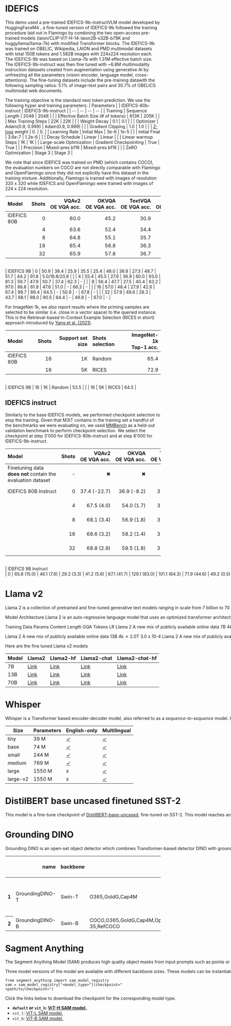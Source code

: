 # IDEFICS

This demo used a pre-trained IDEFICS-9b-instructVLM model developed by HuggingFaceM4 , a fine-tuned version of IDEFICS-9b followed the training procedure laid out in Flamingo by combining the two open-access pre-trained models (laion/CLIP-ViT-H-14-laion2B-s32B-b79K and huggyllama/llama-7b) with modified Transformer blocks. The IDEFICS-9b was trained on OBELIC, Wikipedia, LAION and PMD  multimodal datasets with total 150B tokens and 1.582B images with 224x224 resolution each. The IDEFICS-9b was based on Llama-7b with 1.31M effective batch size. The IDEFICS-9b-instruct was then fine tuned with ~6.8M multimodality  instruction datasets  created from augmentation using generative AI by unfreezing all the parameters (vision encoder, language model, cross-attentions).  The fine-tuning datasets include the pre-training datawith the following sampling ratios: 5.1% of image-text pairs and 30.7% of OBELICS multimodal web documents. 

The training objective is the standard next token prediction. We use the following hyper and training parameters:
| Parameters | | IDEFICS-80b-instruct | IDEFICS-9b-instruct |
| -- | -- | -- | -- |
| Training | Sequence Length | 2048 | 2048 |
| | Effective Batch Size (# of tokens) | 613K | 205K |
| | Max Training Steps | 22K | 22K |
| | Weight Decay | 0.1 | 0.1 |
| | Optimizer | Adam(0.9, 0.999) | Adam(0.9, 0.999) |
| | Gradient Clipping | 1.0 | 1.0 |
| | [Z-loss](https://huggingface.co/papers/2204.02311) weight | 0. | 0. |
| Learning Rate | Initial Max | 3e-6 | 1e-5 |
| | Initial Final | 3.6e-7 | 1.2e-6 |
| | Decay Schedule | Linear | Linear |
| | Linear warmup Steps | 1K | 1K |
| Large-scale Optimization | Gradient Checkpointing | True | True |
| | Precision | Mixed-pres bf16 | Mixed-pres bf16 |
| | ZeRO Optimization | Stage 3 | Stage 3 |


We note that since IDEFICS was trained on PMD (which contains COCO), the evaluation numbers on COCO are not directly comparable with Flamingo and OpenFlamingo since they did not explicitly have this dataset in the training mixture. Additionally, Flamingo is trained with images of resolution 320 x 320 while IDEFICS and OpenFlamingo were trained with images of 224 x 224 resolution.

| Model | Shots | <nobr>VQAv2<br>OE VQA acc.</nobr> | <nobr>OKVQA<br>OE VQA acc.</nobr> | <nobr>TextVQA<br>OE VQA acc.</nobr> | <nobr>VizWiz<br>OE VQA acc.</nobr> | <nobr>TextCaps<br>CIDEr</nobr> | <nobr>Coco<br>CIDEr</nobr> | <nobr>NoCaps<br>CIDEr</nobr> | <nobr>Flickr<br>CIDEr</nobr> | <nobr>VisDial<br>NDCG</nobr> | <nobr>HatefulMemes<br>ROC AUC</nobr> | <nobr>ScienceQA<br>acc.</nobr> | <nobr>RenderedSST2<br>acc.</nobr> | <nobr>Winoground<br>group/text/image</nobr> |
|:------------|--------:|---------------------:|---------------------:|-----------------------:|----------------------:|-------------------:|---------------:|-----------------:|-----------------:|-----------------:|-------------------------:|-----------------------:|--------------------------:|----------------------------------:|
| IDEFICS 80B |       0 |                 60.0 |                 45.2 |                   30.9 |                  36.0 |               56.8 |           91.8 |             65.0 |             53.7 |             48.8 |                     60.6 |                   68.9 |                      60.5 |                               8.0/18.75/22.5|
|             |       4 |                 63.6 |                 52.4 |                   34.4 |                  40.4 |               72.7 |          110.3 |             99.6 |             73.7 |             48.4 |                     57.8 |                   58.9 |                      66.6 |                              - |
|             |       8 |                 64.8 |                 55.1 |                   35.7 |                  46.1 |               77.6 |          114.3 |            105.7 |             76.6 |             47.9 |                     58.2 |                   - |                      67.8 |                              - |
|             |      16 |                 65.4 |                 56.8 |                   36.3 |                  48.3 |               81.4 |          116.6 |            107.0 |             80.1 |             - |                     55.8 |                   - |                      67.7 |                              - |
|             |      32 |                 65.9 |                 57.8 |                   36.7 |                  50.0 |               82.7 |          116.6 |            107.5 |             81.1 |             - |                     52.5 |                   - |                      67.3 |                              - |
<br>
| IDEFICS 9B  |       0 |                 50.9 |                 38.4 |                   25.9 |                  35.5 |               25.4 |           46.0 |             36.8 |             27.3 |             48.7 |                     51.7 |                   44.2 |                      61.8 |                               5.0/16.8/20.8 |
|             |       4 |                 55.4 |                 45.5 |                   27.6 |                  36.9 |               60.0 |           93.0 |             81.3 |             59.7 |             47.9 |                     50.7 |                   37.4 |                      62.3 |                              - |
|             |       8 |                 56.4 |                 47.7 |                   27.5 |                  40.4 |               63.2 |           97.0 |             86.8 |             61.9 |             47.6 |                     51.0 |                   - |                      66.3 |                              - |
|             |      16 |                 57.0 |                 48.4 |                   27.9 |                  42.6 |               67.4 |           99.7 |             89.4 |             64.5 |             - |                     50.9 |                   - |                      67.8 |                              - |
|             |      32 |                 57.9 |                 49.6 |                   28.3 |                  43.7 |               68.1 |           98.0 |             90.5 |             64.4 |             - |                     49.8 |                   - |                      67.0 |                              - |

For ImageNet-1k, we also report results where the priming samples are selected to be similar (i.e. close in a vector space) to the queried instance. This is the Retrieval-based In-Context Example Selection (RICES in short) approach introduced by [Yang et al. (2021)](https://arxiv.org/abs/2109.05014).

| Model      |   Shots | Support set size | Shots selection | ImageNet-1k<br>Top-1 acc. |
|:-----------|--------:|-----------------:|:----------------|--------------------------:|
| IDEFICS 80B |      16 | 1K               | Random          |                      65.4 |
|            |      16 | 5K               | RICES           |                      72.9 |
<br>
| IDEFICS 9B  |      16 | 1K               | Random          |                      53.5 |
|            |      16 | 5K               | RICES           |                      64.5 |

## IDEFICS instruct

Similarly to the base IDEFICS models, we performed checkpoint selection to stop the training. Given that M3IT contains in the training set a handful of the benchmarks we were evaluating on, we used [MMBench](https://huggingface.co/papers/2307.06281) as a held-out validation benchmark to perform checkpoint selection. We select the checkpoint at step 3'000 for IDEFICS-80b-instruct and at step 8'000 for IDEFICS-9b-instruct.

| Model | Shots | <nobr>VQAv2 <br>OE VQA acc.</nobr> | <nobr>OKVQA <br>OE VQA acc.</nobr> | <nobr>TextVQA <br>OE VQA acc.</nobr> | <nobr>VizWiz<br>OE VQA acc.</nobr> | <nobr>TextCaps <br>CIDEr</nobr> | <nobr>Coco <br>CIDEr</nobr> | <nobr>NoCaps<br>CIDEr</nobr> | <nobr>Flickr<br>CIDEr</nobr> | <nobr>VisDial <br>NDCG</nobr> | <nobr>HatefulMemes<br>ROC AUC</nobr> | <nobr>ScienceQA <br>acc.</nobr> | <nobr>RenderedSST2<br>acc.</nobr> | <nobr>Winoground<br>group/text/image</nobr> |
| :--------------------- | --------: | ---------------------: | ---------------------: | -----------------------: | ----------------------: | -------------------: | ---------------: | -----------------: | -----------------: | -----------------: | -------------------------: | -----------------------: | --------------------------: | ----------------------------------: |
| Finetuning data **does not** contain the evaluation dataset | - | &#10006; | &#10006; | &#10006; | &#10004; | &#10006; | &#10006; | &#10006; | &#10004; | &#10006; | &#10004; | &#10006; | &#10004; | &#10006; |
| <nobr>IDEFICS 80B Instruct<br> | 0 | 37.4 (-22.7) | 36.9 (-8.2) | 32.9 (1.9) | 26.2 (-9.8) | 76.5 (19.7) | 117.2 (25.4) | 104.5 (39.5) | 65.3 (11.7) | 49.3 (0.4) | 58.9 (-1.7) | 69.5 (0.5) | 67.3 (6.8) | 9.2/20.0/25.0 (1.2/1.2/2.5) |
|  | 4 | 67.5 (4.0) | 54.0 (1.7) | 37.8 (3.5) | 39.8 (-0.7) | 71.7 (-1.0) | 116.9 (6.6) | 104.0 (4.4) | 67.1 (-6.6) | 48.9 (0.5) | 57.5 (-0.3) | 60.5 (1.6) | 65.5 (-1.1) | - |
|  | 8 | 68.1 (3.4) | 56.9 (1.8) | 38.2 (2.5) | 44.8 (-1.3) | 72.7 (-4.9) | 116.8 (2.5) | 104.8 (-0.9) | 70.7 (-5.9) | 48.2 (0.3) | 58.0 (-0.2) | - | 68.6 (0.8) | - |
|  | 16 | 68.6 (3.2) | 58.2 (1.4) | 39.1 (2.8) | 48.7 (0.4) | 77.0 (-4.5) | 120.5 (4.0) | 107.4 (0.4) | 76.0 (-4.1) | - | 56.4 (0.7) | - | 70.1 (2.4) | - |
|  | 32 | 68.8 (2.9) | 59.5 (1.8) | 39.3 (2.6) | 51.2 (1.2) | 79.7 (-3.0) | 123.2 (6.5) | 108.4 (1.0) | 78.4 (-2.7) | - | 54.9 (2.4) | - | 70.5 (3.2) | - |
<br>
| <nobr>IDEFICS 9B Instruct<br> | 0 | 65.8 (15.0) | 46.1 (7.6) | 29.2 (3.3) | 41.2 (5.6) | 67.1 (41.7) | 129.1 (83.0) | 101.1 (64.3) | 71.9 (44.6) | 49.2 (0.5) | 53.5 (1.8) | 60.6 (16.4) | 62.8 (1.0) | 5.8/20.0/18.0 (0.8/2.2/-2.8)|
|  | 4 | 66.2 (10.8) | 48.7 (3.3) | 31.0 (3.4) | 39.0 (2.1) | 68.2 (8.2) | 128.2 (35.1) | 100.9 (19.6) | 74.8 (15.0) | 48.9 (1.0) | 51.8 (1.1) | 53.8 (16.4) | 60.6 (-1.8) | - |
|  | 8 | 66.5 (10.2) | 50.8 (3.1) | 31.0 (3.5) | 41.9 (1.6) | 70.0 (6.7) | 128.8 (31.8) | 101.5 (14.8) | 75.5 (13.6) | 48.2 (0.6) | 51.7 (0.6) | - | 61.3 (-4.9) | - |
|  | 16 | 66.8 (9.8) | 51.7 (3.3) | 31.6 (3.7) | 44.8 (2.3) | 70.2 (2.7) | 128.8 (29.1) | 101.5 (12.2) | 75.8 (11.4) | - | 51.7 (0.7) | - | 63.3 (-4.6) | - |
|  | 32 | 66.9 (9.0) | 52.3 (2.7) | 32.0 (3.7) | 46.0 (2.2) | 71.7 (3.6) | 127.8 (29.8) | 101.0 (10.5) | 76.3 (11.9) | - | 50.8 (1.0) | - | 60.9 (-6.1) | - |


# Llama v2

Llama 2 is a collection of pretrained and fine-tuned generative text models ranging in scale from 7 billion to 70 billion parameters. This is the repository for the 7B pretrained model, converted for the Hugging Face Transformers format. Links to other models can be found in the index at the bottom.

Model Architecture Llama 2 is an auto-regressive language model that uses an optimized transformer architecture. The tuned versions use supervised fine-tuning (SFT) and reinforcement learning with human feedback (RLHF) to align to human preferences for helpfulness and safety.

Training Data	Params	Content Length	GQA	Tokens	LR
Llama 2	A new mix of publicly available online data	7B	4k	✗	2.0T	3.0 x 10-4||Model|Size|Code|Commonsense Reasoning|World Knowledge|Reading Comprehension|Math|MMLU|BBH|AGI Eval|
|---|---|---|---|---|---|---|---|---|---|
|Llama 1|7B|14.1|60.8|46.2|58.5|6.95|35.1|30.3|23.9|
|Llama 1|13B|18.9|66.1|52.6|62.3|10.9|46.9|37.0|33.9|
|Llama 1|33B|26.0|70.0|58.4|67.6|21.4|57.8|39.8|41.7|
|Llama 1|65B|30.7|70.7|60.5|68.6|30.8|63.4|43.5|47.6|
|Llama 2|7B|16.8|63.9|48.9|61.3|14.6|45.3|32.6|29.3|
|Llama 2|13B|24.5|66.9|55.4|65.8|28.7|54.8|39.4|39.1|
|Llama 2|70B|**37.5**|**71.9**|**63.6**|**69.4**|**35.2**|**68.9**|**51.2**|**54.2**|

Llama 2	A new mix of publicly available online data	13B	4k	✗	2.0T	3.0 x 10-4
Llama 2	A new mix of publicly available online data	70B	4k	✔	2.0T	1.5 x 10-4

Here are the fine tuned Llama v2 models 

|Model|Llama2|Llama2-hf|Llama2-chat|Llama2-chat-hf|
|---|---|---|---|---|
|7B| [Link](https://huggingface.co/llamaste/Llama-2-7b) | [Link](https://huggingface.co/llamaste/Llama-2-7b-hf) | [Link](https://huggingface.co/llamaste/Llama-2-7b-chat) | [Link](https://huggingface.co/llamaste/Llama-2-7b-chat-hf)|
|13B| [Link](https://huggingface.co/llamaste/Llama-2-13b) | [Link](https://huggingface.co/llamaste/Llama-2-13b-hf) | [Link](https://huggingface.co/llamaste/Llama-2-13b-chat) | [Link](https://huggingface.co/llamaste/Llama-2-13b-hf)|
|70B| [Link](https://huggingface.co/llamaste/Llama-2-70b) | [Link](https://huggingface.co/llamaste/Llama-2-70b-hf) | [Link](https://huggingface.co/llamaste/Llama-2-70b-chat) | [Link](https://huggingface.co/llamaste/Llama-2-70b-hf)|

# Whisper

Whisper is a Transformer based encoder-decoder model, also referred to as a _sequence-to-sequence_ model. It was trained on 680k hours of labelled speech data annotated using large-scale weak supervision.  Whisper is a pre-trained model for automatic speech recognition (ASR) and speech translation. Trained on 680k hours of labelled data, Whisper models demonstrate a strong ability to generalise to many datasets and domains **without** the need
for fine-tuning.

| Size     | Parameters | English-only                                         | Multilingual                                        |
|----------|------------|------------------------------------------------------|-----------------------------------------------------|
| tiny     | 39 M       | [✓](https://huggingface.co/openai/whisper-tiny.en)   | [✓](https://huggingface.co/openai/whisper-tiny)     |
| base     | 74 M       | [✓](https://huggingface.co/openai/whisper-base.en)   | [✓](https://huggingface.co/openai/whisper-base)     |
| small    | 244 M      | [✓](https://huggingface.co/openai/whisper-small.en)  | [✓](https://huggingface.co/openai/whisper-small)    |
| medium   | 769 M      | [✓](https://huggingface.co/openai/whisper-medium.en) | [✓](https://huggingface.co/openai/whisper-medium)   |
| large    | 1550 M     | x                                                    | [✓](https://huggingface.co/openai/whisper-large)    |
| large-v2 | 1550 M     | x                                                    | [✓](https://huggingface.co/openai/whisper-large-v2) |


# DistilBERT base uncased finetuned SST-2

This model is a fine-tune checkpoint of [DistilBERT-base-uncased](https://huggingface.co/distilbert-base-uncased), fine-tuned on SST-2.
This model reaches an accuracy of 91.3 on the dev set (for comparison, Bert bert-base-uncased version reaches an accuracy of 92.7).


# Grounding DINO

Grounding DINO is an open-set object detector which combines Transformer-based detector DINO with grounded pre-training, which can detect arbitrary objects with human inputs such as category names or referring expressions. 

<table>
  <thead>
    <tr style="text-align: right;">
      <th></th>
      <th>name</th>
      <th>backbone</th>
      <th>Data</th>
      <th>box AP on COCO</th>
      <th>Checkpoint</th>
      <th>Config</th>
    </tr>
  </thead>
  <tbody>
    <tr>
      <th>1</th>
      <td>GroundingDINO-T</td>
      <td>Swin-T</td>
      <td>O365,GoldG,Cap4M</td>
      <td>48.4 (zero-shot) / 57.2 (fine-tune)</td>
      <td><a href="https://github.com/IDEA-Research/GroundingDINO/releases/download/v0.1.0-alpha/groundingdino_swint_ogc.pth">GitHub link</a> | <a href="https://huggingface.co/ShilongLiu/GroundingDINO/resolve/main/groundingdino_swint_ogc.pth">HF link</a></td>
      <td><a href="https://github.com/IDEA-Research/GroundingDINO/blob/main/groundingdino/config/GroundingDINO_SwinT_OGC.py">link</a></td>
    </tr>
    <tr>
      <th>2</th>
      <td>GroundingDINO-B</td>
      <td>Swin-B</td>
      <td>COCO,O365,GoldG,Cap4M,OpenImage,ODinW-35,RefCOCO</td>
      <td>56.7 </td>
      <td><a href="https://github.com/IDEA-Research/GroundingDINO/releases/download/v0.1.0-alpha2/groundingdino_swinb_cogcoor.pth">GitHub link</a>  | <a href="https://huggingface.co/ShilongLiu/GroundingDINO/resolve/main/groundingdino_swinb_cogcoor.pth">HF link</a> 
      <td><a href="https://github.com/IDEA-Research/GroundingDINO/blob/main/groundingdino/config/GroundingDINO_SwinB.cfg.py">link</a></td>
    </tr>
  </tbody>
</table>


# Sagment Anything

The Segment Anything Model (SAM) produces high quality object masks from input prompts such as points or boxes, and it can be used to generate masks for all objects in an image. It has been trained on a dataset of 11 million images and 1.1 billion masks, and has strong zero-shot performance on a variety of segmentation tasks.

Three model versions of the model are available with different backbone sizes. These models can be instantiated by running

```
from segment_anything import sam_model_registry
sam = sam_model_registry["<model_type>"](checkpoint="<path/to/checkpoint>")
```

Click the links below to download the checkpoint for the corresponding model type.

- **`default` or `vit_h`: [ViT-H SAM model.](https://dl.fbaipublicfiles.com/segment_anything/sam_vit_h_4b8939.pth)**
- `vit_l`: [ViT-L SAM model.](https://dl.fbaipublicfiles.com/segment_anything/sam_vit_l_0b3195.pth)
- `vit_b`: [ViT-B SAM model.](https://dl.fbaipublicfiles.com/segment_anything/sam_vit_b_01ec64.pth)
